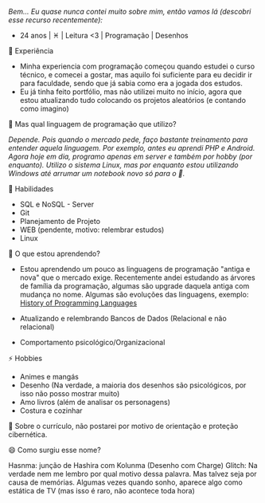 _Bem... Eu quase nunca contei muito sobre mim, então vamos lá (descobri esse recurso recentemente):_

- 24 anos | ♓ | Leitura <3 | Programação | Desenhos

💬 Experiência

- Minha experiencia com programação começou quando estudei o curso técnico, e comecei a gostar, mas aquilo foi suficiente para eu decidir ir para faculdade, sendo que já sabia como era a jogada dos estudos.
- Eu já tinha feito portfólio, mas não utilizei muito no início, agora que estou atualizando tudo colocando os projetos aleatórios (e contando como imagino)

🔭 Mas qual linguagem de programação que utilizo? 

_Depende. Pois quando o mercado pede, faço bastante treinamento para entender aquela linguagem. Por exemplo, antes eu aprendi PHP e Android. Agora hoje em dia, programo apenas em server e também por hobby (por enquanto). Utilizo o sistema Linux, mas por enquanto estou utilizando Windows até arrumar um notebook novo só para o 🐧._


  🐧 Habilidades

  - SQL e NoSQL - Server
  - Git
  - Planejamento de Projeto
  - WEB (pendente, motivo: relembrar estudos)
  - Linux
  


🌱 O que estou aprendendo?

- Estou aprendendo um pouco as linguagens de programação "antiga e nova" que o mercado exige. Recentemente andei estudando as árvores de família da programação, algumas são upgrade daquela antiga com mudança no nome. Algumas são evoluções das linguagens, exemplo: <a href="https://devskiller.com/history-of-programming-languages/">History of Programming Languages</a>

- Atualizando e relembrando Bancos de Dados (Relacional e não relacional)
- Comportamento psicológico/Organizacional

⚡ Hobbies

- Animes e mangás
- Desenho (Na verdade, a maioria dos desenhos são psicológicos, por isso não posso mostrar muito)
- Amo livros (além de analisar os personagens)
- Costura e cozinhar

📎 Sobre o currículo, não postarei por motivo de orientação e proteção cibernética.

😄 Como surgiu esse nome?

Hasnma: junção de Hashira com Kolunma (Desenho com Charge)
Glitch: Na verdade nem me lembro por qual motivo dessa palavra. Mas talvez seja por causa de memórias. Algumas vezes quando sonho, aparece algo como estática de TV (mas isso é raro, não acontece toda hora) 

<!--**hasnma-glitch/hasnma-glitch** is a ✨ _special_ ✨ repository because its `README.md` (this file) appears on your GitHub profile.

Here are some ideas to get you started:

- 🔭 I’m currently working on ...
- 🌱 I’m currently learning ...
- 👯 I’m looking to collaborate on ...
- 🤔 I’m looking for help with ...
- 💬 Ask me about ...
- 📫 How to reach me: ...
- 😄 Pronouns: ...
- ⚡ Fun fact: ...
-->

